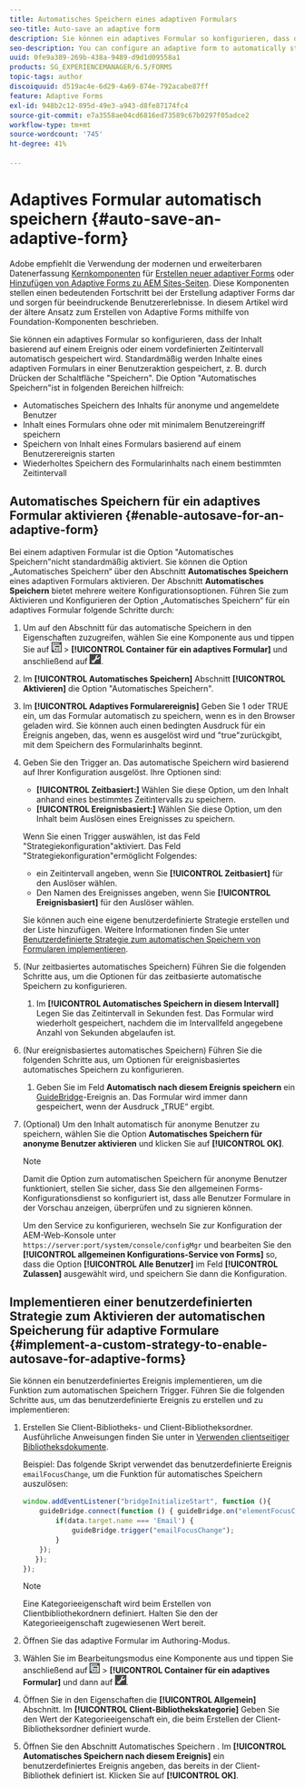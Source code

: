 ```yaml
---
title: Automatisches Speichern eines adaptiven Formulars
seo-title: Auto-save an adaptive form
description: Sie können ein adaptives Formular so konfigurieren, dass der Inhalt basierend auf einem Ereignis oder einem vordefinierten Zeitintervall automatisch gespeichert wird
seo-description: You can configure an adaptive form to automatically start saving the content based on an event or a pre-defined time-interval
uuid: 0fe9a389-269b-438a-9489-d9d1d09558a1
products: SG_EXPERIENCEMANAGER/6.5/FORMS
topic-tags: author
discoiquuid: d519ac4e-6d29-4a69-874e-792acabe87ff
feature: Adaptive Forms
exl-id: 948b2c12-895d-49e3-a943-d8fe87174fc4
source-git-commit: e7a3558ae04cd6816ed73589c67b0297f05adce2
workflow-type: tm+mt
source-wordcount: '745'
ht-degree: 41%

---
```


# Adaptives Formular automatisch speichern {#auto-save-an-adaptive-form}

<span class="preview"> Adobe empfiehlt die Verwendung der modernen und erweiterbaren Datenerfassung [Kernkomponenten](https://experienceleague.adobe.com/docs/experience-manager-core-components/using/adaptive-forms/introduction.html?lang=de) für [Erstellen neuer adaptiver Forms](/help/forms/using/create-an-adaptive-form-core-components.md) oder [Hinzufügen von Adaptive Forms zu AEM Sites-Seiten](/help/forms/using/create-or-add-an-adaptive-form-to-aem-sites-page.md). Diese Komponenten stellen einen bedeutenden Fortschritt bei der Erstellung adaptiver Forms dar und sorgen für beeindruckende Benutzererlebnisse. In diesem Artikel wird der ältere Ansatz zum Erstellen von Adaptive Forms mithilfe von Foundation-Komponenten beschrieben. </span>

Sie können ein adaptives Formular so konfigurieren, dass der Inhalt basierend auf einem Ereignis oder einem vordefinierten Zeitintervall automatisch gespeichert wird. Standardmäßig werden Inhalte eines adaptiven Formulars in einer Benutzeraktion gespeichert, z. B. durch Drücken der Schaltfläche &quot;Speichern&quot;. Die Option &quot;Automatisches Speichern&quot;ist in folgenden Bereichen hilfreich:

* Automatisches Speichern des Inhalts für anonyme und angemeldete Benutzer
* Inhalt eines Formulars ohne oder mit minimalem Benutzereingriff speichern
* Speichern von Inhalt eines Formulars basierend auf einem Benutzerereignis starten
* Wiederholtes Speichern des Formularinhalts nach einem bestimmten Zeitintervall

## Automatisches Speichern für ein adaptives Formular aktivieren {#enable-autosave-for-an-adaptive-form}

Bei einem adaptiven Formular ist die Option &quot;Automatisches Speichern&quot;nicht standardmäßig aktiviert. Sie können die Option „Automatisches Speichern“ über den Abschnitt **Automatisches Speichern** eines adaptiven Formulars aktivieren. Der Abschnitt **Automatisches Speichern** bietet mehrere weitere Konfigurationsoptionen. Führen Sie zum Aktivieren und Konfigurieren der Option „Automatisches Speichern“ für ein adaptives Formular folgende Schritte durch: 

1. Um auf den Abschnitt für das automatische Speichern in den Eigenschaften zuzugreifen, wählen Sie eine Komponente aus und tippen Sie auf ![Feldebene](assets/field-level.png) > **[!UICONTROL Container für ein adaptives Formular]** und anschließend auf ![cmppr](assets/cmppr.png).
1. Im **[!UICONTROL Automatisches Speichern]** Abschnitt **[!UICONTROL Aktivieren]** die Option &quot;Automatisches Speichern&quot;.
1. Im **[!UICONTROL Adaptives Formularereignis]** Geben Sie 1 oder TRUE ein, um das Formular automatisch zu speichern, wenn es in den Browser geladen wird. Sie können auch einen bedingten Ausdruck für ein Ereignis angeben, das, wenn es ausgelöst wird und &quot;true&quot;zurückgibt, mit dem Speichern des Formularinhalts beginnt.
1. Geben Sie den Trigger an. Das automatische Speichern wird basierend auf Ihrer Konfiguration ausgelöst. Ihre Optionen sind:

   * **[!UICONTROL Zeitbasiert:]** Wählen Sie diese Option, um den Inhalt anhand eines bestimmtes Zeitintervalls zu speichern.
   * **[!UICONTROL Ereignisbasiert:]** Wählen Sie diese Option, um den Inhalt beim Auslösen eines Ereignisses zu speichern.

   Wenn Sie einen Trigger auswählen, ist das Feld &quot;Strategiekonfiguration&quot;aktiviert. Das Feld &quot;Strategiekonfiguration&quot;ermöglicht Folgendes:

   * ein Zeitintervall angeben, wenn Sie **[!UICONTROL Zeitbasiert]** für den Auslöser wählen.
   * Den Namen des Ereignisses angeben, wenn Sie **[!UICONTROL Ereignisbasiert]** für den Auslöser wählen.

   Sie können auch eine eigene benutzerdefinierte Strategie erstellen und der Liste hinzufügen. Weitere Informationen finden Sie unter [Benutzerdefinierte Strategie zum automatischen Speichern von Formularen implementieren](/help/forms/using/auto-save-an-adaptive-form.md#p-implement-a-custom-strategy-to-enable-autosave-for-adaptive-forms-p).

1. (Nur zeitbasiertes automatisches Speichern) Führen Sie die folgenden Schritte aus, um die Optionen für das zeitbasierte automatische Speichern zu konfigurieren.

   1. Im **[!UICONTROL Automatisches Speichern in diesem Intervall]** Legen Sie das Zeitintervall in Sekunden fest. Das Formular wird wiederholt gespeichert, nachdem die im Intervallfeld angegebene Anzahl von Sekunden abgelaufen ist.

1. (Nur ereignisbasiertes automatisches Speichern) Führen Sie die folgenden Schritte aus, um Optionen für ereignisbasiertes automatisches Speichern zu konfigurieren.

   1. Geben Sie im Feld **Automatisch nach diesem Ereignis speichern** ein [GuideBridge](https://helpx.adobe.com/de/aem-forms/6/javascript-api/GuideBridge.html)-Ereignis an. Das Formular wird immer dann gespeichert, wenn der Ausdruck „TRUE“ ergibt.

1. (Optional) Um den Inhalt automatisch für anonyme Benutzer zu speichern, wählen Sie die Option **Automatisches Speichern für anonyme Benutzer aktivieren** und klicken Sie auf **[!UICONTROL OK]**.

   >[!NOTE]
   >
   >Damit die Option zum automatischen Speichern für anonyme Benutzer funktioniert, stellen Sie sicher, dass Sie den allgemeinen Forms-Konfigurationsdienst so konfiguriert ist, dass alle Benutzer Formulare in der Vorschau anzeigen, überprüfen und zu signieren können.
   >
   >Um den Service zu konfigurieren, wechseln Sie zur Konfiguration der AEM-Web-Konsole unter `https://server:port/system/console/configMgr` und bearbeiten Sie den **[!UICONTROL allgemeinen Konfigurations-Service von Forms]** so, dass die Option **[!UICONTROL Alle Benutzer]** im Feld **[!UICONTROL Zulassen]** ausgewählt wird, und speichern Sie dann die Konfiguration.

## Implementieren einer benutzerdefinierten Strategie zum Aktivieren der automatischen Speicherung für adaptive Formulare {#implement-a-custom-strategy-to-enable-autosave-for-adaptive-forms}

Sie können ein benutzerdefiniertes Ereignis implementieren, um die Funktion zum automatischen Speichern Trigger. Führen Sie die folgenden Schritte aus, um das benutzerdefinierte Ereignis zu erstellen und zu implementieren:

1. Erstellen Sie Client-Bibliotheks- und Client-Bibliotheksordner. Ausführliche Anweisungen finden Sie unter in [Verwenden clientseitiger Bibliotheksdokumente](/help/sites-developing/clientlibs.md). 

   Beispiel: Das folgende Skript verwendet das benutzerdefinierte Ereignis `emailFocusChange`, um die Funktion für automatisches Speichern auszulösen:

   ```javascript
   window.addEventListener("bridgeInitializeStart", function (){
       guideBridge.connect(function () { guideBridge.on("elementFocusChanged", function (event,data) {
           if(data.target.name === 'Email') {
               guideBridge.trigger("emailFocusChange");
           }
       });
      });
   });
   ```

   >[!NOTE]
   >
   >Eine Kategorieeigenschaft wird beim Erstellen von Clientbibliothekordnern definiert. Halten Sie den der Kategorieeigenschaft zugewiesenen Wert bereit.

1. Öffnen Sie das adaptive Formular im Authoring-Modus.

1. Wählen Sie im Bearbeitungsmodus eine Komponente aus und tippen Sie anschließend auf ![field-level](assets/field-level.png) > **[!UICONTROL Container für ein adaptives Formular]** und dann auf ![cmppr](assets/cmppr.png).
1. Öffnen Sie in den Eigenschaften die **[!UICONTROL Allgemein]** Abschnitt. Im **[!UICONTROL Client-Bibliothekskategorie]** Geben Sie den Wert der Kategorieeigenschaft ein, die beim Erstellen der Client-Bibliotheksordner definiert wurde.
1. Öffnen Sie den Abschnitt Automatisches Speichern . Im **[!UICONTROL Automatisches Speichern nach diesem Ereignis]** ein benutzerdefiniertes Ereignis angeben, das bereits in der Client-Bibliothek definiert ist. Klicken Sie auf **[!UICONTROL OK]**.
